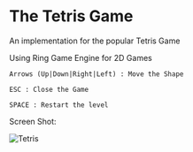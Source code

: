 The Tetris Game
===============

An implementation for the popular Tetris Game 

Using Ring Game Engine for 2D Games 

	Arrows (Up|Down|Right|Left) : Move the Shape

	ESC : Close the Game
	
	SPACE : Restart the level

Screen Shot:

![Tetris](https://github.com/ring-lang/ring/blob/master/applications/tetris/images/snake.png)